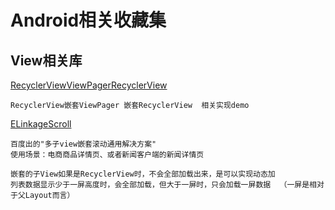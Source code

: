 # Android相关收藏集


## View相关库

[RecyclerViewViewPagerRecyclerView](https://github.com/0426ksinacom/RecyclerViewViewPagerRecyclerView)

    RecyclerView嵌套ViewPager 嵌套RecyclerView  相关实现demo

[ELinkageScroll](https://github.com/MFC-TEC/ELinkageScroll)

    百度出的"多子view嵌套滚动通用解决方案"  
    使用场景：电商商品详情页、或者新闻客户端的新闻详情页
    
    嵌套的子View如果是RecyclerView时，不会全部加载出来，是可以实现动态加
    列表数据显示少于一屏高度时，会全部加载，但大于一屏时，只会加载一屏数据  （一屏是相对于父Layout而言）
